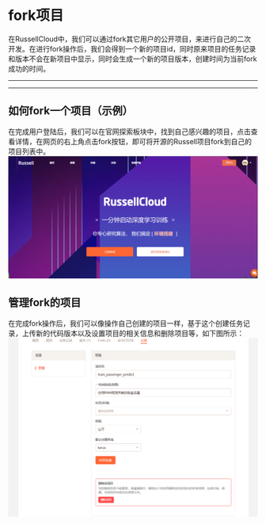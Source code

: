 # fork项目
在RussellCloud中，我们可以通过fork其它用户的公开项目，来进行自己的二次开发。在进行fork操作后，我们会得到一个新的项目id，同时原来项目的任务记录和版本不会在新项目中显示，同时会生成一个新的项目版本，创建时间为当前fork成功的时间。
- - -

<!-- toc -->

- - -

## 如何fork一个项目（示例）
在完成用户登陆后，我们可以在官网探索板块中，找到自己感兴趣的项目，点击查看详情，在网页的右上角点击fork按钮，即可将开源的Russell项目fork到自己的项目列表中。
![](/asserts/img/fork_demo.gif)

## 管理fork的项目
在完成fork操作后，我们可以像操作自己创建的项目一样，基于这个创建任务记录，上传新的代码版本以及设置项目的相关信息和删除项目等，如下图所示：
![](/asserts/img/fork_config_project.png)